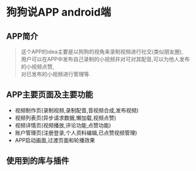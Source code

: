 # 狗狗说APP android端

## APP简介
> 这个APP的idea主要是以狗狗的视角来录制视频进行社交(类似朋友圈),  
> 用户可以在APP中发布自己录制的小视频并对可对其配音,可以为他人发布的小视频点赞,   
> 对已发布的小视频进行管理等.  


## APP主要页面及主要功能

* 视频制作页(录制视频,录制配音,音视频合成,发布视频)
* 视频列表页(异步请求数据,懒加载,视频点赞)
* 视频详情页(视频播放,评论功能,点赞功能)
* 账户管理页(注册登录,个人资料编辑,已点赞视频管理)
* APP启动画面,过渡页面和轮播效果

## 使用到的库与插件

